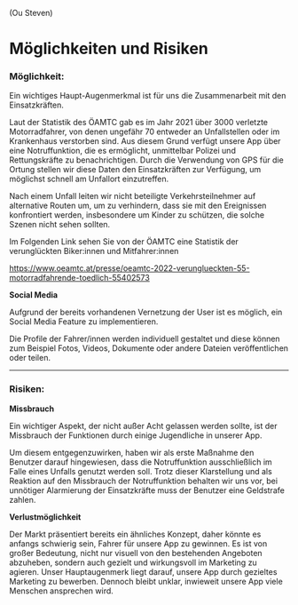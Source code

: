 (Ou Steven)  
# Möglichkeiten und Risiken

### Möglichkeit: 

Ein wichtiges Haupt-Augenmerkmal ist für uns die Zusammenarbeit mit den Einsatzkräften. 

Laut der Statistik des ÖAMTC gab es im Jahr 2021 über 3000 verletzte Motorradfahrer, von denen ungefähr 70 entweder an Unfallstellen oder im Krankenhaus verstorben sind. Aus diesem Grund verfügt unsere App über eine Notruffunktion, die es ermöglicht, unmittelbar Polizei und Rettungskräfte zu benachrichtigen. Durch die Verwendung von GPS für die Ortung stellen wir diese Daten den Einsatzkräften zur Verfügung, um möglichst schnell am Unfallort einzutreffen.

Nach einem Unfall leiten wir nicht beteiligte Verkehrsteilnehmer auf alternative Routen um, um zu verhindern, dass sie mit den Ereignissen konfrontiert werden, insbesondere um Kinder zu schützen, die solche Szenen nicht sehen sollten. 

Im Folgenden Link sehen Sie von der ÖAMTC eine Statistik der verunglückten Biker:innen und Mitfahrer:innen 

https://www.oeamtc.at/presse/oeamtc-2022-verunglueckten-55-motorradfahrende-toedlich-55402573

**Social Media**

Aufgrund der bereits vorhandenen Vernetzung der User ist es möglich, ein Social Media Feature zu implementieren.  

Die Profile der Fahrer/innen werden individuell gestaltet und diese können zum Beispiel Fotos, Videos, Dokumente oder andere Dateien veröffentlichen oder teilen.  


** **

### Risiken: 

**Missbrauch**

Ein wichtiger Aspekt, der nicht außer Acht gelassen werden sollte, ist der Missbrauch der Funktionen durch einige Jugendliche in unserer App. 

Um diesem entgegenzuwirken, haben wir als erste Maßnahme den Benutzer darauf hingewiesen, dass die Notruffunktion ausschließlich im Falle eines Unfalls genutzt werden soll. Trotz dieser Klarstellung und als Reaktion auf den Missbrauch der Notruffunktion behalten wir uns vor, bei unnötiger Alarmierung der Einsatzkräfte muss der Benutzer eine Geldstrafe zahlen. 

**Verlustmöglichkeit**

Der Markt präsentiert bereits ein ähnliches Konzept, daher könnte es anfangs schwierig sein, Fahrer für unsere App zu gewinnen. Es ist von großer Bedeutung, nicht nur visuell von den bestehenden Angeboten abzuheben, sondern auch gezielt und wirkungsvoll im Marketing zu agieren. Unser Hauptaugenmerk liegt darauf, unsere App durch gezieltes Marketing zu bewerben. Dennoch bleibt unklar, inwieweit unsere App viele Menschen ansprechen wird.




